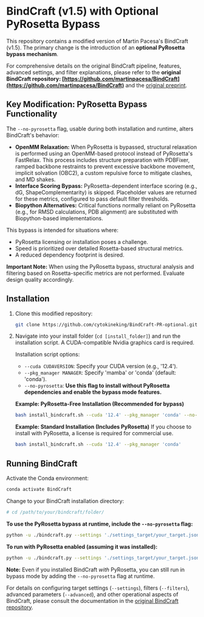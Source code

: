 # BindCraft (v1.5) with Optional PyRosetta Bypass

This repository contains a modified version of Martin Pacesa's BindCraft (v1.5). The primary change is the introduction of an **optional PyRosetta bypass mechanism**.

For comprehensive details on the original BindCraft pipeline, features, advanced settings, and filter explanations, please refer to the **original BindCraft repository: [https://github.com/martinpacesa/BindCraft](https://github.com/martinpacesa/BindCraft)** and the [original preprint](https://www.biorxiv.org/content/10.1101/2024.09.30.615802).

## Key Modification: PyRosetta Bypass Functionality

The `--no-pyrosetta` flag, usable during both installation and runtime, alters BindCraft's behavior:

*   **OpenMM Relaxation:** When PyRosetta is bypassed, structural relaxation is performed using an OpenMM-based protocol instead of PyRosetta's FastRelax. This process includes structure preparation with PDBFixer, ramped backbone restraints to prevent excessive backbone movement, implicit solvation (OBC2), a custom repulsive force to mitigate clashes, and MD shakes.
*   **Interface Scoring Bypass:** PyRosetta-dependent interface scoring (e.g., dG, ShapeComplementarity) is skipped. Placeholder values are returned for these metrics, configured to pass default filter thresholds.
*   **Biopython Alternatives:** Critical functions normally reliant on PyRosetta (e.g., for RMSD calculations, PDB alignment) are substituted with Biopython-based implementations.

This bypass is intended for situations where:
*   PyRosetta licensing or installation poses a challenge.
*   Speed is prioritized over detailed Rosetta-based structural metrics.
*   A reduced dependency footprint is desired.

**Important Note:** When using the PyRosetta bypass, structural analysis and filtering based on Rosetta-specific metrics are not performed. Evaluate design quality accordingly.

## Installation

1.  Clone this modified repository:
    ```bash
    git clone https://github.com/cytokineking/BindCraft-PR-optional.git [install_folder]
    ```
2.  Navigate into your install folder (`cd [install_folder]`) and run the installation script. A CUDA-compatible Nvidia graphics card is required.

    Installation script options:
    *   `--cuda CUDAVERSION`: Specify your CUDA version (e.g., '12.4').
    *   `--pkg_manager MANAGER`: Specify 'mamba' or 'conda' (default: 'conda').
    *   `--no-pyrosetta`: **Use this flag to install without PyRosetta dependencies and enable the bypass mode features.**

    **Example: PyRosetta-Free Installation (Recommended for bypass)**
    ```bash
    bash install_bindcraft.sh --cuda '12.4' --pkg_manager 'conda' --no-pyrosetta
    ```

    **Example: Standard Installation (Includes PyRosetta)**
    If you choose to install with PyRosetta, a license is required for commercial use.
    ```bash
    bash install_bindcraft.sh --cuda '12.4' --pkg_manager 'conda'
    ```

## Running BindCraft

Activate the Conda environment:
```bash
conda activate BindCraft
```

Change to your BindCraft installation directory:
```bash
# cd /path/to/your/bindcraft/folder/
```

**To use the PyRosetta bypass at runtime, include the `--no-pyrosetta` flag:**
```bash
python -u ./bindcraft.py --settings './settings_target/your_target.json' --filters './settings_filters/default_filters.json' --advanced './settings_advanced/default_4stage_multimer.json' --no-pyrosetta
```

**To run with PyRosetta enabled (assuming it was installed):**
```bash
python -u ./bindcraft.py --settings './settings_target/your_target.json' --filters './settings_filters/default_filters.json' --advanced './settings_advanced/default_4stage_multimer.json'
```

**Note:** Even if you installed BindCraft *with* PyRosetta, you can still run in bypass mode by adding the `--no-pyrosetta` flag at runtime.

For details on configuring target settings (`--settings`), filters (`--filters`), advanced parameters (`--advanced`), and other operational aspects of BindCraft, please consult the documentation in the [original BindCraft repository](https://github.com/martinpacesa/BindCraft).

